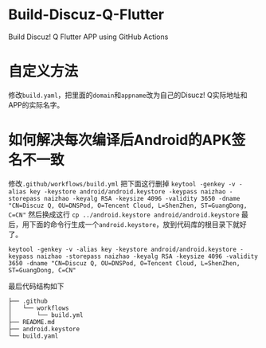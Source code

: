# Build-Discuz-Q-Flutter
Build Discuz! Q Flutter APP using GitHub Actions

# 自定义方法
修改`build.yaml`，把里面的`domain`和`appname`改为自己的Disucz! Q实际地址和APP的实际名字。

# 如何解决每次编译后Android的APK签名不一致
修改`.github/workflows/build.yml`
把下面这行删掉
`keytool -genkey -v -alias key -keystore android/android.keystore -keypass naizhao -storepass naizhao -keyalg RSA -keysize 4096 -validity 3650 -dname "CN=Discuz Q, OU=DNSPod, O=Tencent Cloud, L=ShenZhen, ST=GuangDong, C=CN"`
然后换成这行
`cp ../android.keystore android/android.keystore`
最后，用下面的命令行生成一个`android.keystore`，放到代码库的根目录下就好了。
```
keytool -genkey -v -alias key -keystore android/android.keystore -keypass naizhao -storepass naizhao -keyalg RSA -keysize 4096 -validity 3650 -dname "CN=Discuz Q, OU=DNSPod, O=Tencent Cloud, L=ShenZhen, ST=GuangDong, C=CN"
```
最后代码结构如下
```
├── .github
│   └── workflows
│       └── build.yml
├── README.md
├── android.keystore
└── build.yaml
```
